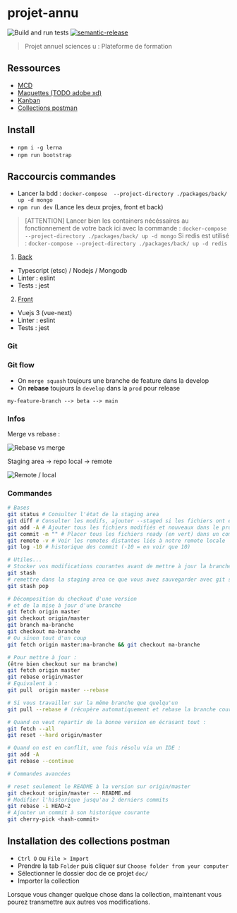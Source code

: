 # projet-annu

![Build and run tests](https://github.com/esgi-lyon/projet-annu/workflows/Build%20and%20run%20tests/badge.svg)
[![semantic-release](https://img.shields.io/badge/%20%20%F0%9F%93%A6%F0%9F%9A%80-semantic--release-e10079.svg)](https://github.com/semantic-release/semantic-release)

> Projet annuel sciences u : Plateforme de formation

## Ressources

- [MCD](https://excalidraw.com/#room=5dbc1a6afa3847a2d702,gJ_FV9rbrkXtNkonjfPaDA )
- [Maquettes (TODO adobe xd)](https://github.com/esgi-lyon/projet-annu#)
- [Kanban](https://github.com/esgi-lyon/projet-annu/projects/1)
- [Collections postman](/doc/Node.postman_collection.json)

## Install

- `npm i -g lerna`
- `npm run bootstrap`

## Raccourcis commandes

- Lancer la bdd : `docker-compose  --project-directory ./packages/back/ up -d mongo`
- `npm run dev` (Lance les deux projes, front et back)

> [ATTENTION] Lancer bien les containers nécéssaires au fonctionnement de votre back
> ici avec la commande : `docker-compose --project-directory ./packages/back/ up -d mongo`
> Si redis est utilisé : `docker-compose --project-directory ./packages/back/ up -d redis`

1. [Back](packages/back/)

- Typescript (etsc) / Nodejs / Mongodb
- Linter : eslint
- Tests : jest

2. [Front](packages/front/)

- Vuejs 3 (vue-next)
- Linter : eslint
- Tests : jest

### Git

### Git flow

- On `merge squash` toujours une branche de feature dans la develop
- On **rebase** toujours la `develop` dans la `prod` pour release

`my-feature-branch --> beta --> main`

### Infos

Merge vs rebase :

![Rebase vs merge](http://cdn.differencebetween.net/wp-content/uploads/2018/11/Difference-Between-Git-Rebase-and-Merge-.png)

Staging area &rarr; repo local &rarr; remote

![Remote / local](https://support.nesi.org.nz/hc/article_attachments/360004194235/Git_Diagram.svg)

### Commandes

```sh
# Bases
git status # Consulter l'état de la staging area
git diff # Consulter les modifs, ajouter --staged si les fichiers ont étés git add 
git add -A # Ajouter tous les fichiers modifiés et nouveaux dans le prochaint commit
git commit -m "" # Placer tous les fichiers ready (en vert) dans un commit
git remote -v # Voir les remotes distantes liés à notre remote locale
git log -10 # historique des commit (-10 = en voir que 10)

# Utiles...
# Stocker vos modifications courantes avant de mettre à jour la branche
git stash 
# remettre dans la staging area ce que vous avez sauvegarder avec git stash
git stash pop

# Décomposition du checkout d'une version
# et de la mise à jour d'une branche
git fetch origin master
git checkout origin/master
git branch ma-branche
git checkout ma-branche
# Ou sinon tout d'un coup
git fetch origin master:ma-branche && git checkout ma-branche

# Pour mettre à jour :
(être bien checkout sur ma branche)
git fetch origin master
git rebase origin/master
# Equivalent à :
git pull  origin master --rebase

# Si vous travailler sur la même branche que quelqu'un
git pull --rebase # (récupère automatiquement et rebase la branche courrante)

# Quand on veut repartir de la bonne version en écrasant tout :
git fetch --all
git reset --hard origin/master

# Quand on est en conflit, une fois résolu via un IDE :
git add -A
git rebase --continue

# Commandes avancées

# reset seulement le README à la version sur origin/master
git checkout origin/master -- README.md
# Modifier l'historique jusqu'au 2 derniers commits
git rebase -i HEAD~2
# Ajouter un commit à son historique courante
git cherry-pick <hash-commit>

```

## Installation des collections postman

- `Ctrl O` ou `File > Import`
- Prendre la tab `Folder` puis cliquer sur `Choose folder from your computer`
- Sélectionner le dossier doc de ce projet `doc/`
- Importer la collection

Lorsque vous changer quelque chose dans la collection, maintenant vous pourez transmettre aux autres vos modifications.